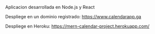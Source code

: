 Aplicacion desarrollada en Node.js y React

Despliege en un dominio registrado:
https://www.calendarapp.ga

Despliege en Heroku:
https://mern-calendar-project.herokuapp.com/
